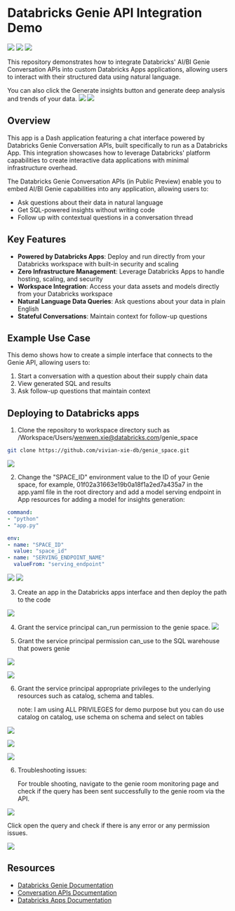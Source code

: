 # Databricks Genie API Integration Demo


![](./assets/genie_room0.png)
![](./assets/genie-space.png)
![](./assets/genie-space4.png)

This repository demonstrates how to integrate Databricks' AI/BI Genie Conversation APIs into custom Databricks Apps applications, allowing users to interact with their structured data using natural language.

You can also click the Generate insights button and generate deep analysis and trends of your data.
![](./assets/insights1.png)
![](./assets/insights2.png)



## Overview

This app is a Dash application featuring a chat interface powered by Databricks Genie Conversation APIs, built specifically to run as a Databricks App. This integration showcases how to leverage Databricks' platform capabilities to create interactive data applications with minimal infrastructure overhead.

The Databricks Genie Conversation APIs (in Public Preview) enable you to embed AI/BI Genie capabilities into any application, allowing users to:
- Ask questions about their data in natural language
- Get SQL-powered insights without writing code
- Follow up with contextual questions in a conversation thread

## Key Features

- **Powered by Databricks Apps**: Deploy and run directly from your Databricks workspace with built-in security and scaling
- **Zero Infrastructure Management**: Leverage Databricks Apps to handle hosting, scaling, and security
- **Workspace Integration**: Access your data assets and models directly from your Databricks workspace
- **Natural Language Data Queries**: Ask questions about your data in plain English
- **Stateful Conversations**: Maintain context for follow-up questions

## Example Use Case

This demo shows how to create a simple interface that connects to the Genie API, allowing users to:
1. Start a conversation with a question about their supply chain data
2. View generated SQL and results
3. Ask follow-up questions that maintain context

## Deploying to Databricks apps

1. Clone the repository to workspace directory such as 
/Workspace/Users/wenwen.xie@databricks.com/genie_space
```bash
git clone https://github.com/vivian-xie-db/genie_space.git
```
![](./assets/genie-space1.png)


2. Change the "SPACE_ID" environment value to the ID of your Genie space, for example, 01f02a31663e19b0a18f1a2ed7a435a7 in the app.yaml file in the root directory and add 
a model serving endpoint in App resources for adding a model for insights generation:

```yaml
command:
- "python"
- "app.py"

env:
- name: "SPACE_ID"
  value: "space_id"
- name: "SERVING_ENDPOINT_NAME"
  valueFrom: "serving_endpoint"

```
![](./assets/genie-space7.png)
![](./assets/genie-space8.png)

3. Create an app in the Databricks apps interface and then deploy the path to the code

![](./assets/genie-space2.png)

4. Grant the service principal can_run permission to the genie space.
![](./assets/genie-space9.png)

5. Grant the service principal permission can_use to the SQL warehouse that powers genie

![](./assets/genie-space5.png)


![](./assets/genie-space6.png)

6. Grant the service principal appropriate privileges to the underlying resources such as catalog, schema and tables.

   note: I am using ALL PRIVILEGES for demo purpose but you can do use catalog on catalog, use schema on schema and select on tables

![](./assets/table1.png)

![](./assets/table2.png)

![](./assets/table3.png)

6. Troubleshooting issues:
   
   For trouble shooting, navigate to the genie room monitoring page and check if the query has been sent successfully to the genie room via the API. 

![](./assets/troubleshooting1.png)

   Click open the query and check if there is any error or any permission issues.


![](./assets/troubleshooting2.png)


## Resources

- [Databricks Genie Documentation](https://docs.databricks.com/aws/en/genie)
- [Conversation APIs Documentation](https://docs.databricks.com/api/workspace/genie)
- [Databricks Apps Documentation](https://docs.databricks.com/aws/en/dev-tools/databricks-apps/)